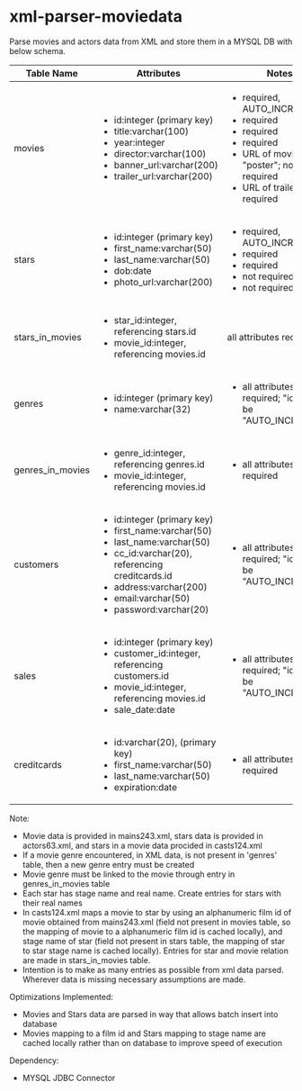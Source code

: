 # xml-parser-moviedata
Parse movies and actors data from XML and store them in a MYSQL DB with below schema.

| Table Name | Attributes| Notes|
| ---------- | --------- | ---- |
| movies     | <ul><li>id:integer (primary key)</li><li>title:varchar(100)<li>year:integer</li><li>director:varchar(100)</li><li>banner_url:varchar(200)</li><li>trailer_url:varchar(200)</li> | <ul><li>required, AUTO_INCREMENT</li><li>required</li><li>required</li><li>required</li><li>URL of movie's "poster"; not required</li><li>URL of trailer; not required</li> |
| stars | <ul><li>id:integer (primary key)</li><li>first_name:varchar(50)</li><li>last_name:varchar(50)</li><li>dob:date</li><li>photo_url:varchar(200)</li> | <ul><li>required, AUTO_INCREMENT</li><li>required</li><li>required</li><li>not required</li><li>not required</li></ul> |
| stars_in_movies | <ul><li>star_id:integer, referencing stars.id</li><li>movie_id:integer, referencing movies.id</li>| all attributes required |
| genres | <ul><li>id:integer (primary key)</li><li>name:varchar(32)</li></ul> | <ul><li>all attributes required; "id" should be "AUTO_INCREMENT"</li></ul> |
| genres_in_movies | <ul><li>genre_id:integer, referencing genres.id</li><li>movie_id:integer, referencing movies.id</li></ul>| <ul><li>all attributes required</li></ul> |
| customers | <ul><li>id:integer (primary key)</li><li>first_name:varchar(50)</li><li>last_name:varchar(50)</li><li>cc_id:varchar(20), referencing creditcards.id</li><li>address:varchar(200)</li><li>email:varchar(50)</li><li>password:varchar(20)</li></ul> | <ul><li>all attributes required; "id" should be "AUTO_INCREMENT"</li></ul> |
| sales | <ul><li>id:integer (primary key)</li><li>customer_id:integer, referencing customers.id</li><li>movie_id:integer, referencing movies.id</li><li>sale_date:date</li></ul> | <ul><li>all attributes required; "id" should be "AUTO_INCREMENT"</li></ul> |
| creditcards | <ul><li>id:varchar(20), (primary key)</li><li>first_name:varchar(50)</li><li>last_name:varchar(50)</li><li>expiration:date</li></ul> | <ul><li>all attributes required</li></ul> |

Note:
- Movie data is provided in mains243.xml, stars data is provided in actors63.xml, and stars in a movie data procided in casts124.xml
- If a movie genre encountered, in XML data, is not present in 'genres' table, then a new genre entry must be created
- Movie genre must be linked to the movie through entry in genres_in_movies table
- Each star has stage name and real name. Create entries for stars with their real names
- In casts124.xml maps a movie to star by using an alphanumeric film id of movie obtained from mains243.xml (field not present in movies table, so the mapping of movie to a alphanumeric film id is cached locally), and stage name of star (field not present in stars table, the mapping of star to star stage name is cached locally). Entries for star and movie relation are made in stars_in_movies table.
- Intention is to make as many entries as possible from xml data parsed. Wherever data is missing necessary assumptions are made.

Optimizations Implemented:
- Movies and Stars data are parsed in way that allows batch insert into database
- Movies mapping to a film id and Stars mapping to stage name are cached locally rather than on database to improve speed of execution

Dependency:
- MYSQL JDBC Connector

